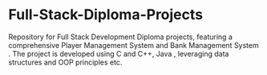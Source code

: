 # Full-Stack-Diploma-Projects
Repository for Full Stack Development Diploma projects, featuring a comprehensive Player Management System and Bank Management System . The project is developed using C and C++, Java , leveraging data structures and OOP principles etc.
